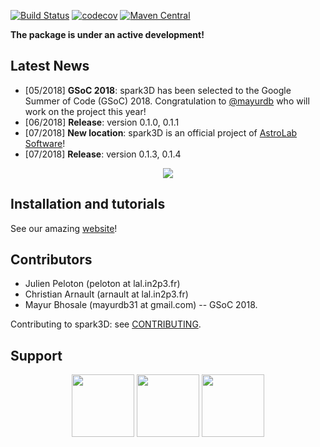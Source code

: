 [![Build Status](https://travis-ci.org/astrolabsoftware/spark3D.svg?branch=master)](https://travis-ci.org/astrolabsoftware/spark3D)
[![codecov](https://codecov.io/gh/astrolabsoftware/spark3D/branch/master/graph/badge.svg)](https://codecov.io/gh/astrolabsoftware/spark3D)
[![Maven Central](https://maven-badges.herokuapp.com/maven-central/com.github.astrolabsoftware/spark3d_2.11/badge.svg?style=flat)](https://maven-badges.herokuapp.com/maven-central/com.github.astrolabsoftware/spark3d_2.11)

**The package is under an active development!**

## Latest News

- [05/2018] **GSoC 2018**: spark3D has been selected to the Google Summer of Code (GSoC) 2018. Congratulation to [@mayurdb](https://github.com/mayurdb) who will work on the project this year!
- [06/2018] **Release**: version 0.1.0, 0.1.1
- [07/2018] **New location**: spark3D is an official project of [AstroLab Software](https://astrolabsoftware.github.io/)!
- [07/2018] **Release**: version 0.1.3, 0.1.4

<p align="center"><img src="https://github.com/astrolabsoftware/spark3D/raw/master/pic/spark3d_lib_0.1.4.png"/>
</p>

## Installation and tutorials

See our amazing [website](https://astrolabsoftware.github.io/spark3D/)!

## Contributors

* Julien Peloton (peloton at lal.in2p3.fr)
* Christian Arnault (arnault at lal.in2p3.fr)
* Mayur Bhosale (mayurdb31 at gmail.com) -- GSoC 2018.

Contributing to spark3D: see [CONTRIBUTING](https://github.com/astrolabsoftware/spark3D/blob/master/CONTRIBUTING.md).

## Support

<p align="center"><img width="100" src="https://github.com/astrolabsoftware/spark-fits/raw/master/pic/lal_logo.jpg"/> <img width="100" src="https://github.com/astrolabsoftware/spark-fits/raw/master/pic/psud.png"/> <img width="100" src="https://github.com/astrolabsoftware/spark-fits/raw/master/pic/1012px-Centre_national_de_la_recherche_scientifique.svg.png"/></p>
